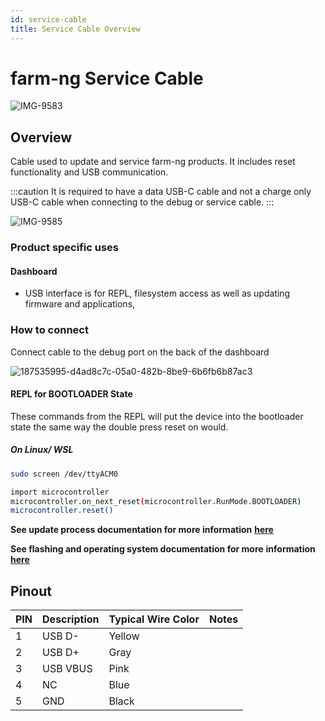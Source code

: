 ```yaml
---
id: service-cable
title: Service Cable Overview
---
```


# farm-ng Service Cable

![IMG-9583](https://user-images.githubusercontent.com/64480560/205402624-fa7d8a61-4017-4691-9d24-d6d3ebdeb359.jpg)

## Overview

Cable used to update and service farm-ng products.
It includes reset functionality and USB communication.

:::caution
It is required to have a data USB-C cable and not a charge only USB-C cable
when connecting to the debug or service cable.
:::

![IMG-9585](https://user-images.githubusercontent.com/64480560/205402615-a182d74f-ea46-437b-ad3f-f02f4efbb28d.jpg)

### Product specific uses

#### Dashboard

- USB interface is for REPL, filesystem access as well as
updating firmware and applications,

### How to connect

Connect cable to the debug port on the back of the dashboard

![187535995-d4ad8c7c-05a0-482b-8be9-6b6fb6b87ac3](https://user-images.githubusercontent.com/64480560/206007745-b36c59c7-22dd-4435-9cae-8503956174f3.png)

#### REPL for BOOTLOADER State

These commands from the REPL will put the device into the
bootloader state the same way the double press reset on  would.

##### On Linux/ WSL

```bash
sudo screen /dev/ttyACM0

import microcontroller
microcontroller.on_next_reset(microcontroller.RunMode.BOOTLOADER)
microcontroller.reset()
```

**See update process documentation for more information**
**[here](/docs/dashboard/fw_updates.md)**

**See flashing and operating system documentation for more**
**information [here](/docs/brain/README.md)**

## Pinout

| PIN | Description   | Typical Wire Color | Notes                      |
| --- | ------------- | ------------------ | -------------------------- |
| 1   | USB D-        | Yellow             |                            |
| 2   | USB D+        | Gray               |                            |
| 3   | USB VBUS      | Pink               |                            |
| 4   | NC            | Blue               |                            |
| 5   | GND           | Black              |                            |
